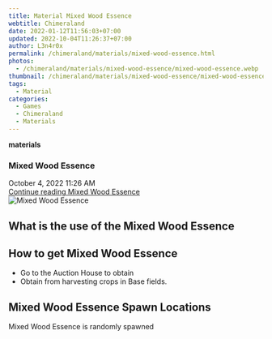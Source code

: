 ```yaml
---
title: Material Mixed Wood Essence
webtitle: Chimeraland
date: 2022-01-12T11:56:03+07:00
updated: 2022-10-04T11:26:37+07:00
author: L3n4r0x
permalink: /chimeraland/materials/mixed-wood-essence.html
photos:
  - /chimeraland/materials/mixed-wood-essence/mixed-wood-essence.webp
thumbnail: /chimeraland/materials/mixed-wood-essence/mixed-wood-essence.webp
tags:
  - Material
categories:
  - Games
  - Chimeraland
  - Materials
---
```


<section id="bootstrap-wrapper">
  <link
    rel="stylesheet"
    href="https://cdn.statically.io/gh/dimaslanjaka/Web-Manajemen/40ac3225/css/bootstrap-4.5-wrapper.css"
  />
  <div
    class="row g-0 border rounded overflow-hidden flex-md-row mb-4 shadow-sm position-relative"
  >
    <div class="col p-4 d-flex flex-column position-static">
      <strong class="d-inline-block mb-2 text-success">materials</strong>
      <h3 class="mb-0">Mixed Wood Essence</h3>
      <div class="mb-1 text-muted">October 4, 2022 11:26 AM</div>
      <a
        href="/chimeraland/materials/mixed-wood-essence.html"
        class="stretched-link d-none"
        >Continue reading Mixed Wood Essence</a
      >
    </div>
    <div class="col-auto d-none d-lg-block">
      <img
        src="/chimeraland/materials/mixed-wood-essence/mixed-wood-essence.webp"
        alt="Mixed Wood Essence"
      />
    </div>
  </div>
  <div class="row">
    <div class="col-lg-6 col-12 mb-2">
      <div class="card">
        <div class="card-body">
          <h2 class="card-title">What is the use of the Mixed Wood Essence</h2>
          <div class="card-text"><ul></ul></div>
        </div>
      </div>
    </div>
    <div class="col-lg-6 col-12 mb-2">
      <div class="card">
        <div class="card-body">
          <h2 class="card-title">How to get Mixed Wood Essence</h2>
          <div class="card-text">
            <ul>
              <li>Go to the Auction House to obtain</li>
              <li>Obtain from harvesting crops in Base fields.</li>
            </ul>
          </div>
        </div>
      </div>
    </div>
    <div class="col-12 mb-2">
      <h2>Mixed Wood Essence Spawn Locations</h2>
      <p>Mixed Wood Essence is randomly spawned</p>
    </div>
  </div>
</section>
